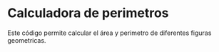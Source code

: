 # Calculadora de perimetros

Este código permite calcular el área y perimetro de diferentes figuras geometricas.
